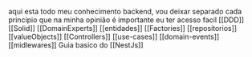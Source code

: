 aqui esta todo meu conhecimento backend, vou deixar separado cada principio que na minha opinião é importante eu ter acesso facil
[[DDD]]
[[Solid]]
[[DomainExperts]]
[[entidades]]
[[Factories]]
[[repositorios]]
[[valueObjects]]
[[Controllers]]
[[use-cases]]
[[domain-events]]
[[midlewares]]
Guia basico do [[NestJs]]
